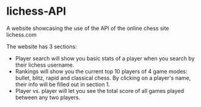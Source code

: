 # lichess-API
A website showcasing the use of the API of the online chess site lichess.com

The website has 3 sections: 

- Player search will show you basic stats of a player when you search by their lichess username.
- Rankings will show you the current top 10 players of 4 game modes: bullet, blitz, rapid and classical chess. By clicking on a player's name, their info will be filled out in section 1.
- Player vs. player will let you see the total score of all games played between any two players.
